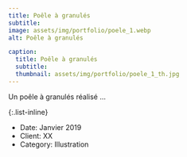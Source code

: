 ```yaml
---
title: Poêle à granulés
subtitle: 
image: assets/img/portfolio/poele_1.webp
alt: Poêle à granulés

caption:
  title: Poêle à granulés
  subtitle: 
  thumbnail: assets/img/portfolio/poele_1_th.jpg
---
```

Un poêle à granulés réalisé ...

{:.list-inline}
- Date: Janvier 2019
- Client: XX
- Category: Illustration

